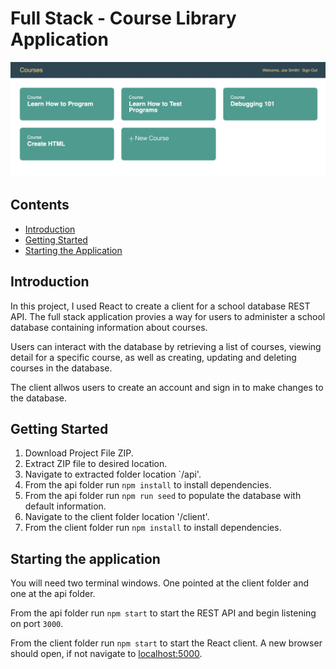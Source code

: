 # Full Stack - Course Library Application
 
 ![Main Page](/screenshot.png?raw=true "Main Page")

## Contents
- [Introduction](#introduction)
- [Getting Started](#getting-started)
- [Starting the Application](#starting-the-application)


## Introduction

In this project, I used React to create a client for a school database REST API. The full stack application provies a way for users to administer a school database containing information about courses. 

Users can interact with the database by retrieving a list of courses, viewing detail for a specific course, as well as creating, updating and deleting courses in the database.

The client allwos users to create an account and sign in to make changes to the database.

## Getting Started
1. Download Project File ZIP.
2. Extract ZIP file to desired location.
3. Navigate to extracted folder location `/api'.
4. From the api folder run `npm install` to install dependencies.
5. From the api folder run `npm run seed` to populate the database with default information.
6. Navigate to the client folder location '/client'.
7. From the client folder run `npm install` to install dependencies.


## Starting the application

You will need two terminal windows. One pointed at the client folder and one at the api folder. 

From the api folder run `npm start` to start the REST API and begin listening on port `3000`.

From the client folder run `npm start` to start the React client. A new browser should open, if not navigate to [localhost:5000](http://localhost:5000).


